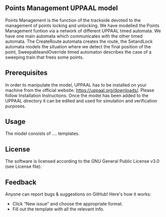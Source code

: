 ## Points Management UPPAAL model
Points Management is the function of the trackside devoted to the management of points locking and unlocking. We have modelled the Points Management funtion via a network of different UPPAAL timed automata. We have one main automata which communicates with the other timed automata. The CreateRoute automata creates the route, the SetandLock automata models the situation where we detect the final position of the point, SweepableandOverride timed automaton describes the case of a sweeping train that frees some points.    

## Prerequisites
In order to manipulate the model, UPPAAL has to be installed on your machine from the official website: https://uppaal.org/downloads/. Please follow Installation Instructions. Once the model has been added to the UPPAAL directory it can be edited and used for simulation and verification purposes.

## Usage

The model consists of .... templates.



## License
The software is licensed according to the GNU General Public License v3.0 (see License file).

## Feedback
Anyone can report bugs & suggestions on GitHub! Here's how it works:
* Click “New issue” and choose the appropriate format.
* Fill out the template with all the relevant info.
